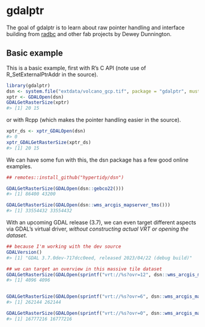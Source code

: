 
<!-- README.md is generated from README.Rmd. Please edit that file -->

# gdalptr

<!-- badges: start -->
<!-- badges: end -->

The goal of gdalptr is to learn about raw pointer handling and interface
building from [radbc](https://github.com/paleolimbot/radbc/) and other
fab projects by Dewey Dunnington.

## Basic example

This is a basic example, first with R’s C API (note use of
R_SetExternalPtrAddr in the source).

``` r
library(gdalptr)
dsn <- system.file("extdata/volcano_gcp.tif", package = "gdalptr", mustWork  = TRUE)
xptr <- GDALOpen(dsn)
GDALGetRasterSize(xptr)  
#> [1] 20 15
```

or with Rcpp (which makes the pointer handling easier in the source).

``` r
xptr_ds <- xptr_GDALOpen(dsn)
#> 0
xptr_GDALGetRasterSize(xptr_ds)
#> [1] 20 15
```

We can have some fun with this, the dsn package has a few good online
examples.

``` r
## remotes::install_github("hypertidy/dsn")

GDALGetRasterSize(GDALOpen(dsn::gebco22()))
#> [1] 86400 43200

GDALGetRasterSize(GDALOpen(dsn::wms_arcgis_mapserver_tms()))
#> [1] 33554432 33554432
```

With an upcoming GDAL release (3.7), we can even target different
aspects via GDAL’s virtual driver, *without constructing actual VRT or
opening the dataset*.

``` r
## because I'm working with the dev source
GDALVersion()
#> [1] "GDAL 3.7.0dev-717dcc0eed, released 2023/04/22 (debug build)"

## we can target an overview in this massive tile dataset
GDALGetRasterSize(GDALOpen(sprintf("vrt://%s?ovr=12", dsn::wms_arcgis_mapserver_tms())))
#> [1] 4096 4096


GDALGetRasterSize(GDALOpen(sprintf("vrt://%s?ovr=6", dsn::wms_arcgis_mapserver_tms())))
#> [1] 262144 262144

GDALGetRasterSize(GDALOpen(sprintf("vrt://%s?ovr=0", dsn::wms_arcgis_mapserver_tms())))
#> [1] 16777216 16777216
```
